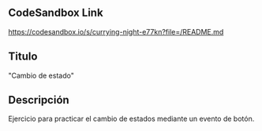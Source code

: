 ## CodeSandbox Link

https://codesandbox.io/s/currying-night-e77kn?file=/README.md

## Titulo

"Cambio de estado"

## Descripción

Ejercicio para practicar el cambio de estados mediante un evento de botón.
